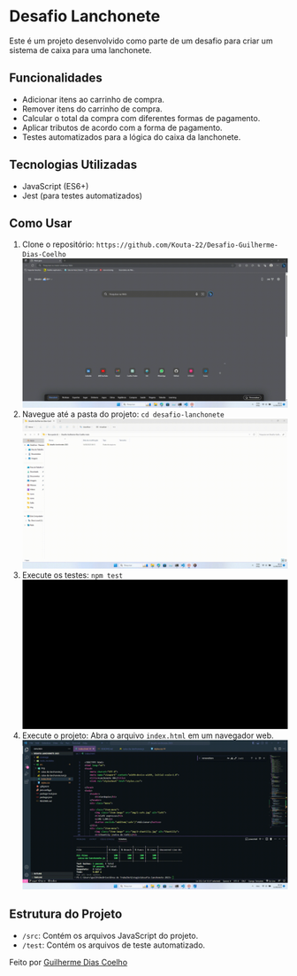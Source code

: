 # Desafio Lanchonete

Este é um projeto desenvolvido como parte de um desafio para criar um sistema de caixa para uma lanchonete.

## Funcionalidades

- Adicionar itens ao carrinho de compra.
- Remover itens do carrinho de compra.
- Calcular o total da compra com diferentes formas de pagamento.
- Aplicar tributos de acordo com a forma de pagamento.
- Testes automatizados para a lógica do caixa da lanchonete.

## Tecnologias Utilizadas

- JavaScript (ES6+)
- Jest (para testes automatizados)


## Como Usar

1. Clone o repositório: `https://github.com/Kouta-22/Desafio-Guilherme-Dias-Coelho`
![gif01](src/img/clone.gif)
2. Navegue até a pasta do projeto: `cd desafio-lanchonete`
![gif02](src/img/local.gif)
3. Execute os testes: `npm test`
![gif03](src/img/npm-test.gif)
4. Execute o projeto: Abra o arquivo `index.html` em um navegador web.
![gif04](src/img/ItenAdd.gif)
## Estrutura do Projeto

- `/src`: Contém os arquivos JavaScript do projeto.
- `/test`: Contém os arquivos de teste automatizado.


Feito por [Guilherme Dias Coelho](https://github.com/Kouta-22/Desafio-Guilherme-Dias-Coelho)
